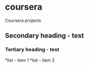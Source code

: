 # coursera
Coursera projects

## Secondary heading - test
### Tertiary heading - test

*list - item 1
*list - item 2
